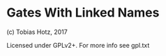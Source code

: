 Gates With Linked Names
=====
(c) Tobias Hotz, 2017

Licensed under GPLv2+. For more info see gpl.txt